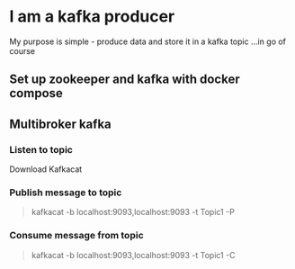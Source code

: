 # I am a kafka producer

My purpose is simple - produce data and store it in a kafka topic
...in go of course

## Set up zookeeper and kafka with docker compose

## Multibroker kafka

### Listen to topic

Download Kafkacat

### Publish message to topic

> kafkacat -b localhost:9093,localhost:9093 -t Topic1 -P

### Consume message from topic

> kafkacat -b localhost:9093,localhost:9093 -t Topic1 -C

